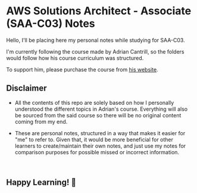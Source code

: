 # AWS Solutions Architect - Associate (SAA-C03) Notes

Hello, I'll be placing here my personal notes while studying for SAA-C03.

I'm currently following the course made by Adrian Cantrill, so the folders would follow how his course curriculum was structured.

To support him, please purchase the course from  [his website](https://learn.cantrill.io/p/aws-certified-solutions-architect-associate-saa-c03).

## Disclaimer ##

- All the contents of this repo are solely based on how I personally understood the different topics in Adrian's course. Everything will also be sourced from the said course so there will be no original content coming from my end.

- These are personal notes, structured in a way that makes it easier for "me" to refer to. Given that, it would be more beneficial for other learners to create/maintain their own notes, and just use my notes for comparison purposes for possible missed or incorrect information.

<br>

## Happy Learning! :tada: 